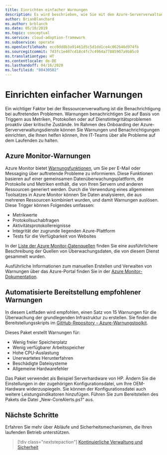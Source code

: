 ```yaml
---
title: Einrichten einfacher Warnungen
description: Es wird beschrieben, wie Sie mit den Azure-Serververwaltungsdiensten Warnungen und Benachrichtigungen einrichten, die Ihnen dabei helfen, Ihre IT-Teams über alle Probleme auf dem Laufenden zu halten.
author: BrianBlanchard
ms.author: brblanch
ms.date: 05/10/2019
ms.topic: conceptual
ms.service: cloud-adoption-framework
ms.subservice: operate
ms.openlocfilehash: ecc0dd8b3a91461d5c5d1dd1ce4c062646d974fb
ms.sourcegitcommit: 7d3fc1e407cd18c4fc7c4964a77885907a9b85c0
ms.translationtype: HT
ms.contentlocale: de-DE
ms.lasthandoff: 04/16/2020
ms.locfileid: "80430502"
---
```

# <a name="set-up-basic-alerts"></a>Einrichten einfacher Warnungen

Ein wichtiger Faktor bei der Ressourcenverwaltung ist die Benachrichtigung bei auftretenden Problemen. Warnungen benachrichtigen Sie auf Basis von Triggern aus Metriken, Protokollen oder auf Dienstintegritätsproblemen proaktiv über kritische Zustände. Im Rahmen des Onboarding der Azure-Serververwaltungsdienste können Sie Warnungen und Benachrichtigungen einrichten, die Ihnen helfen können, Ihre IT-Teams über alle Probleme auf dem Laufenden zu halten.

## <a name="azure-monitor-alerts"></a>Azure Monitor-Warnungen

Azure Monitor bietet [Warnungsfunktionen](https://docs.microsoft.com/azure/azure-monitor/platform/alerts-overview), um Sie per E-Mail oder Messaging über auftretende Probleme zu informieren. Diese Funktionen basieren auf einer gemeinsamen Datenüberwachungsplattform, die Protokolle und Metriken enthält, die von Ihren Servern und anderen Ressourcen generiert werden. Durch die Verwendung eines allgemeinen Toolsatzes in Azure Monitor können Sie Daten analysieren, die aus mehreren Ressourcen kombiniert wurden, und damit Warnungen auslösen. Diese Trigger können Folgendes umfassen:

- Metrikwerte
- Protokollsuchabfragen
- Aktivitätsprotokollereignisse
- Integrität der zugrunde liegenden Azure-Plattform
- Tests für die Verfügbarkeit von Websites

In der [Liste der Azure Monitor-Datenquellen](https://docs.microsoft.com/azure/azure-monitor/platform/data-sources) finden Sie eine ausführlichere Beschreibung der Quellen von Überwachungsdaten, die von diesem Dienst gesammelt wurden.

Ausführliche Informationen zum manuellen Erstellen und Verwalten von Warnungen über das Azure-Portal finden Sie in der [Azure Monitor-Dokumentation](https://docs.microsoft.com/azure/azure-monitor/platform/alerts-metric).

## <a name="automated-deployment-of-recommended-alerts"></a>Automatisierte Bereitstellung empfohlener Warnungen

In diesem Leitfaden wird empfohlen, einen Satz von 15 Warnungen für die Überwachung der grundlegenden Infrastruktur zu erstellen. Sie finden die Bereitstellungsskripts im [GitHub-Repository – Azure-Warnungstoolkit](https://github.com/Microsoft/manageability-toolkits).

Dieses Paket erstellt Warnungen für:

- Wenig freier Speicherplatz
- Wenig verfügbarer Arbeitsspeicher
- Hohe CPU-Auslastung
- Unerwartetes Herunterfahren
- Beschädigte Dateisysteme
- Allgemeine Hardwarefehler

Das Paket verwendet als Beispiel Serverhardware von HP. Ändern Sie die Einstellungen in der zugehörigen Konfigurationsdatei, um Ihre OEM-Hardware widerzuspiegeln. Sie können der Konfigurationsdatei auch weitere Leistungsindikatoren hinzufügen. Führen Sie zum Bereitstellen des Pakets die Datei „New-CoreAlerts.ps1“ aus.

## <a name="next-steps"></a>Nächste Schritte

Erfahren Sie mehr über Abläufe und Sicherheitsmechanismen, die Ihren laufenden Betrieb unterstützen.

> [!div class="nextstepaction"]
> [Kontinuierliche Verwaltung und Sicherheit](./ongoing-management-overview.md)
